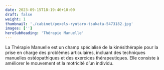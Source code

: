 ```yaml
---
date: 2023-09-15T18:19:46+10:00
draft: false
weight: 1
thumbnail: './cabinet/pexels-ryutaro-tsukata-5473182.jpg'
images: ['']
heroSubHeading: 'Thérapie Manuelle'
---
```


La Thérapie Manuelle est un champ spécialisé de la kinésithérapie pour la prise en charge des problèmes articulaires, incluant des techniques manuelles ostéopathiques et des exercices thérapeutiques. Elle consiste à améliorer le mouvement et la motricité d’un individu.

